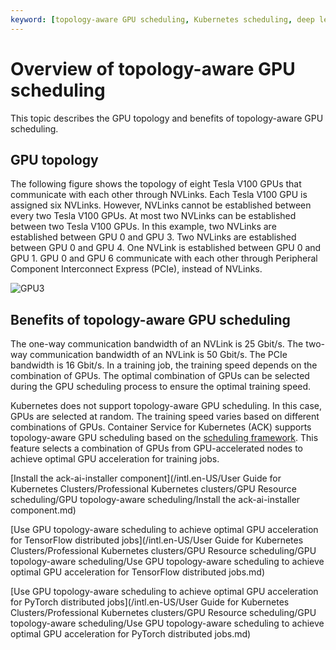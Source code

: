 ```yaml
---
keyword: [topology-aware GPU scheduling, Kubernetes scheduling, deep learning]
---
```


# Overview of topology-aware GPU scheduling

This topic describes the GPU topology and benefits of topology-aware GPU scheduling.

## GPU topology

The following figure shows the topology of eight Tesla V100 GPUs that communicate with each other through NVLinks. Each Tesla V100 GPU is assigned six NVLinks. However, NVLinks cannot be established between every two Tesla V100 GPUs. At most two NVLinks can be established between two Tesla V100 GPUs. In this example, two NVLinks are established between GPU 0 and GPU 3. Two NVLinks are established between GPU 0 and GPU 4. One NVLink is established between GPU 0 and GPU 1. GPU 0 and GPU 6 communicate with each other through Peripheral Component Interconnect Express \(PCIe\), instead of NVLinks.

![GPU3](https://static-aliyun-doc.oss-accelerate.aliyuncs.com/assets/img/en-US/9686528061/p184644.png)

## Benefits of topology-aware GPU scheduling

The one-way communication bandwidth of an NVLink is 25 Gbit/s. The two-way communication bandwidth of an NVLink is 50 Gbit/s. The PCIe bandwidth is 16 Gbit/s. In a training job, the training speed depends on the combination of GPUs. The optimal combination of GPUs can be selected during the GPU scheduling process to ensure the optimal training speed.

Kubernetes does not support topology-aware GPU scheduling. In this case, GPUs are selected at random. The training speed varies based on different combinations of GPUs. Container Service for Kubernetes \(ACK\) supports topology-aware GPU scheduling based on the [scheduling framework](https://developer.aliyun.com/article/766273). This feature selects a combination of GPUs from GPU-accelerated nodes to achieve optimal GPU acceleration for training jobs.

[Install the ack-ai-installer component](/intl.en-US/User Guide for Kubernetes Clusters/Professional Kubernetes clusters/GPU Resource scheduling/GPU topology-aware scheduling/Install the ack-ai-installer component.md)

[Use GPU topology-aware scheduling to achieve optimal GPU acceleration for TensorFlow distributed jobs](/intl.en-US/User Guide for Kubernetes Clusters/Professional Kubernetes clusters/GPU Resource scheduling/GPU topology-aware scheduling/Use GPU topology-aware scheduling to achieve optimal GPU acceleration for TensorFlow distributed jobs.md)

[Use GPU topology-aware scheduling to achieve optimal GPU acceleration for PyTorch distributed jobs](/intl.en-US/User Guide for Kubernetes Clusters/Professional Kubernetes clusters/GPU Resource scheduling/GPU topology-aware scheduling/Use GPU topology-aware scheduling to achieve optimal GPU acceleration for PyTorch distributed jobs.md)


